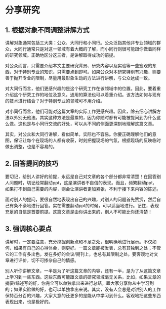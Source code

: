 # 分享研究

## 1. 根据对象不同调整讲解方式

讲解对象通常包括三大类：公众、大同行和小同行。公众泛指其他非专业领域的群众，大同行通常只是对这一领域有着大概的了解，而小同行则很可能跟你做着同样的研究领域。正确地区分这三者，是讲解取得成功的前提。

对公众而言，只需要介绍本文主要研究背景、研究内容以及实验等一些宏观的东西，对于特别专业的知识，只需要点到即可。如果公众对本研究特别有兴趣，则要善于抛开专业的限制，尽量用最形象生动的方法进行讲解，与公众达成一致。

对大同行而言，他们更感兴趣的是这个研究工作在该领域中的位置。因此，要着重介绍这个研究工作的地位及意义。通用的算法也可以着重介绍。该方法如何与现有的技术进行结合？对于特别专业的领域可不用介绍。

对小同行而言，他们可能对这篇文章的实际工作更感兴趣。因此，除去细心讲解方法以外别无他法。其实这种方法是最累的，因为你随时都有可能被提问到为什么这么做。这也是与小同行交流的好处，可以从不同的侧面更深刻地理解这篇文章。

其实，对公众和大同行讲解，看似简单，实际也不容易。你要正确理解他们的意图，保证让每个在现场的人都有收获，时刻把握现场的气氛，根据现场的反映临时做出调整，也是不容易的。

## 2. 回答提问的技巧 &#x20;

要切记，给别人讲好的前提，永远是自己对文章的各个部分都非常清楚！在回答别人问题时，切记经常翻动ppt，这是演讲者不自信的表现。而且，频繁翻动ppt，如果打不到自己需要的内容，则会让演讲者更加紧张，不利于接下来内容的陈述。

面对别人的提问，要很自然地表现出自己的兴趣，对别人的问题首先赞赏，然后自己有条不紊地进行回答。实在需要翻动ppt的时候，可以适当地进行。记住，表现充足的自信是首要前提。这篇文章是由你讲出来的，别人不可能比你还清楚！

## 3. 强调核心要点

讲解时，一定要注意，充分挖掘创新点和不足之处，很明确地进行展示。不仅如何，如果有自己的心得体会，则更好。一篇文章能被发表，总有其独到之处；不管它的工作有多出色，发在多好的会议/期刊上，也总有其限制之处。要客观地对文章进行评价，切不可掺杂自己的情感。

别人听你讲解文章，一半是为了听这篇文章的内容，还有一半，是为了从这篇文章上学习到一些东西。这些东西可能跟文章的研究领域毫无关系，比如，如果文章的摘要/综述写的好，你完全可以单独拿出来进行总结，跟大家分享你从中学习到的；如果实验做的好，也可以单独拿出来说。其实，没有人会总是对讲别人的工作保持百分百的兴趣，大家大意的还更多的是能从中学习到什么。客观地把这些东西表现出来，也是极好的。
